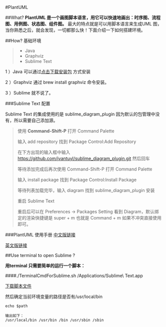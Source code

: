 #PlantUML

##What?
**PlantUML 是一个画图脚本语言，用它可以快速地画出：时序图、流程图、用例图、状态图、组件图。** 最大的特点就是可以用脚本语言来生成UML 图，当你熟悉之后，就会发现，一切都那么快！下面介绍一下如何搭建环境。


##How?
基础环境

> *  Java
> *  Graphviz
> *  Sublime Text
> 

1 ）Java 可以通过[点击下载安装包](http://www.oracle.com/technetwork/java/javase/downloads/jdk8-downloads-2133151.html) 方式安装

2 ）Graphviz 通过 brew install graphviz 命令安装。

3 ）Sublime 就不说了。


###Sublime Text 配置

Sublime Text 的集成使用的是 sublime_diagram_plugin 因为默认的包管理中没有，所以需要自己添加源。

> 使用 **Command-Shift-P** 打开 Command Palette
> 
> 输入 add repository 找到 Package Control:Add Repository 
> 
> 在下方出现的输入框中输入 https://github.com/jvantuyl/sublime_diagram_plugin.git 然后回车
> 
> 等待添加完成后再次使用 Command-Shift-P 打开 Command Palette 
> 
> 输入 install package 找到 Package Control:Install Package 
> 
> 等待列表加载完毕，输入 diagram 找到 sublime_diagram_plugin 安装
> 
> 重启 Sublime Text 
>
> 重启后可以在 Preferences -> Packages Setting 看到 Diagram，默认绑定的渲染快捷键是 super + m 也就是 Command + m 如果不冲突直接使用即可。 


###PlantUML 使用手册
[中文版链接](http://translate.plantuml.com/zh)

[英文版链接](http://plantuml.com/)


##Use terminal to open Sublime ?

**用terminal 只需要简单的运行一个脚本：**

####./TerminalCmdForSublime.sh  /Applications/Sublime\ Text.app 

[下载脚本文件](fd)


然后确定当前环境变量的路径是否有/usr/local/bin 

```
echo $path

输出如下：
/usr/local/bin /usr/bin /bin /usr/sbin /sbin

```




